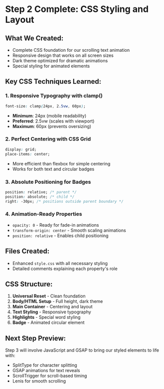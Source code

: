 # Step 2 Complete: CSS Styling and Layout

## What We Created:
- Complete CSS foundation for our scrolling text animation
- Responsive design that works on all screen sizes
- Dark theme optimized for dramatic animations
- Special styling for animated elements

## Key CSS Techniques Learned:

### 1. Responsive Typography with clamp()
```css
font-size: clamp(24px, 2.5vw, 60px);
```
- **Minimum**: 24px (mobile readability)
- **Preferred**: 2.5vw (scales with viewport)
- **Maximum**: 60px (prevents oversizing)

### 2. Perfect Centering with CSS Grid
```css
display: grid;
place-items: center;
```
- More efficient than flexbox for simple centering
- Works for both text and circular badges

### 3. Absolute Positioning for Badges
```css
position: relative; /* parent */
position: absolute; /* child */
right: -30px; /* positions outside parent boundary */
```

### 4. Animation-Ready Properties
- `opacity: 0` - Ready for fade-in animations
- `transform-origin: center` - Smooth scaling animations
- `position: relative` - Enables child positioning

## Files Created:
- Enhanced `style.css` with all necessary styling
- Detailed comments explaining each property's role

## CSS Structure:
1. **Universal Reset** - Clean foundation
2. **Body/HTML Setup** - Full height, dark theme
3. **Main Container** - Centering and layout
4. **Text Styling** - Responsive typography
5. **Highlights** - Special word styling
6. **Badge** - Animated circular element

## Next Step Preview:
Step 3 will involve JavaScript and GSAP to bring our styled elements to life with:
- SplitType for character splitting
- GSAP animations for text reveals
- ScrollTrigger for scroll-based timing
- Lenis for smooth scrolling
